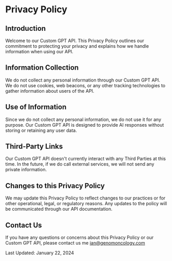 # Privacy Policy

## Introduction

Welcome to our Custom GPT API. This Privacy Policy outlines our
commitment to protecting your privacy and explains how we handle
information when using our API.

## Information Collection

We do not collect any personal information through our Custom GPT
API. We do not use cookies, web beacons, or any other tracking
technologies to gather information about users of the API.

## Use of Information

Since we do not collect any personal information, we do not use it
for any purpose. Our Custom GPT API is designed to provide AI
responses without storing or retaining any user data.

## Third-Party Links

Our Custom GPT API doesn't currently interact with any Third Parties
at this time. In the future, if we do call external services, we 
will not send any private information. 

## Changes to this Privacy Policy

We may update this Privacy Policy to reflect changes to our practices
or for other operational, legal, or regulatory reasons. Any updates
to the policy will be communicated through our API documentation.

## Contact Us

If you have any questions or concerns about this Privacy Policy or
our Custom GPT API, please contact us me
[ian@genomoncology.com](mailto:ian@genomoncology.com)

Last Updated: January 22, 2024
